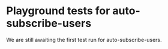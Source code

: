 # Playground tests for auto-subscribe-users
We are still awaiting the first test run for auto-subscribe-users.
